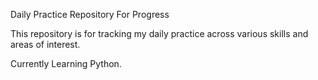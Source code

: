 Daily Practice Repository For Progress 

This repository is for tracking my daily practice across various skills and areas of interest.

Currently Learning Python.
